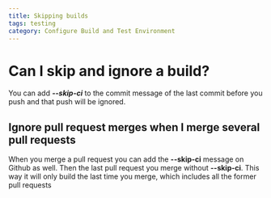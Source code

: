 ```yaml
---
title: Skipping builds
tags: testing
category: Configure Build and Test Environment
---
```


# Can I skip and ignore a build?

You can add ***--skip-ci*** to the commit message of the last commit before you push and that push will be ignored.

## Ignore pull request merges when I merge several pull requests

When you merge a pull request you can add the **--skip-ci** message on Github as well. Then the last pull request you merge without **--skip-ci**. This way it will only build the last time you merge, which includes all the former pull requests

